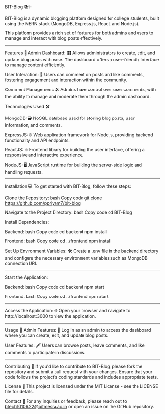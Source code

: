 BIT-Blog 📚✨

BIT-Blog is a dynamic blogging platform designed for college students, built using the MERN stack (MongoDB, Express.js, React, and Node.js).

This platform provides a rich set of features for both admins and users to manage and interact with blog posts effectively.

---

Features 🚀
Admin Dashboard: 🎛️ Allows administrators to create, edit, and update blog posts with ease. The dashboard offers a user-friendly interface to manage content efficiently.

User Interaction: 💬 Users can comment on posts and like comments, fostering engagement and interaction within the community.

Comment Management: 🛠️ Admins have control over user comments, with the ability to manage and moderate them through the admin dashboard.

Technologies Used 🛠️

MongoDB: 🗃️ NoSQL database used for storing blog posts, user information, and comments.

ExpressJS: 🌐 Web application framework for Node.js, providing backend functionality and API endpoints.

ReactJS: ⚛️ Frontend library for building the user interface, offering a responsive and interactive experience.

NodeJS: 🖥️ JavaScript runtime for building the server-side logic and handling requests.

---

Installation 💻
To get started with BIT-Blog, follow these steps:

Clone the Repository:
bash
Copy code
git clone https://github.com/ppriyam7/bit-blog

Navigate to the Project Directory:
bash
Copy code
cd BIT-Blog

Install Dependencies:

Backend:
bash
Copy code
cd backend
npm install

Frontend:
bash
Copy code
cd ../frontend
npm install

Set Up Environment Variables: 🛠️ Create a .env file in the backend directory and configure the necessary environment variables such as MongoDB connection URI.

---

Start the Application:

Backend:
bash
Copy code
cd backend
npm start

Frontend:
bash
Copy code
cd ../frontend
npm start

---

Access the Application: 🌐 Open your browser and navigate to http://localhost:3000 to view the application.

---

Usage 📝
Admin Features: 🔧 Log in as an admin to access the dashboard where you can create, edit, and update blog posts.

User Features: 🖋️ Users can browse posts, leave comments, and like comments to participate in discussions.

---

Contributing 🤝
If you'd like to contribute to BIT-Blog, please fork the repository and submit a pull request with your changes. Ensure that your code follows the project's coding standards and includes appropriate tests.

License 📜
This project is licensed under the MIT License - see the LICENSE file for details.

Contact 📧
For any inquiries or feedback, please reach out to btech10106.22@bitmesra.ac.in or open an issue on the GitHub repository.
